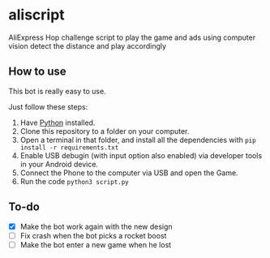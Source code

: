 # aliscript
AliExpress Hop challenge script to play the game and ads using computer vision detect the distance and play accordingly

## How to use 
This bot is really easy to use.

Just follow these steps:
1. Have [Python](https://www.python.org/downloads/) installed.
2. Clone this repository to a folder on your computer.
3. Open a terminal in that folder, and install all the dependencies with `pip install -r requirements.txt`
4. Enable USB debugin (with input option also enabled) via developer tools  in your Android device.
5. Connect the Phone to the computer via USB and open the Game.
6. Run the code `python3 script.py`

## To-do
- [x] Make the bot work again with the new design
- [ ] Fix crash when the bot picks a rocket boost
- [ ] Make the bot enter a new game when he lost
